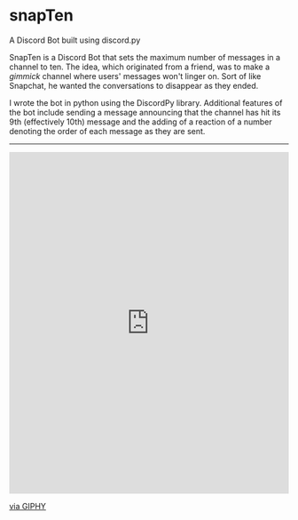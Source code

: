 # snapTen
A Discord Bot built using discord.py

SnapTen is a Discord Bot that sets the maximum number of messages in a channel to ten. The idea, which originated from a friend, was to make a _gimmick_ channel where users' messages won't linger on. Sort of like Snapchat, he wanted the conversations to disappear as they ended. 

I wrote the bot in python using the DiscordPy library. Additional features of the bot include sending a message announcing that the channel has hit its 9th (effectively 10th) message and the adding of a reaction of a number denoting the order of each message as they are sent. 

---

<div style="width:100%;height:0;padding-bottom:122%;position:relative;"><iframe src="https://giphy.com/embed/26n6Vobt7ugKSGhPi" width="100%" height="100%" style="position:absolute" frameBorder="0" class="giphy-embed" allowFullScreen></iframe></div><p><a href="https://giphy.com/gifs/26n6Vobt7ugKSGhPi">via GIPHY</a></p>
